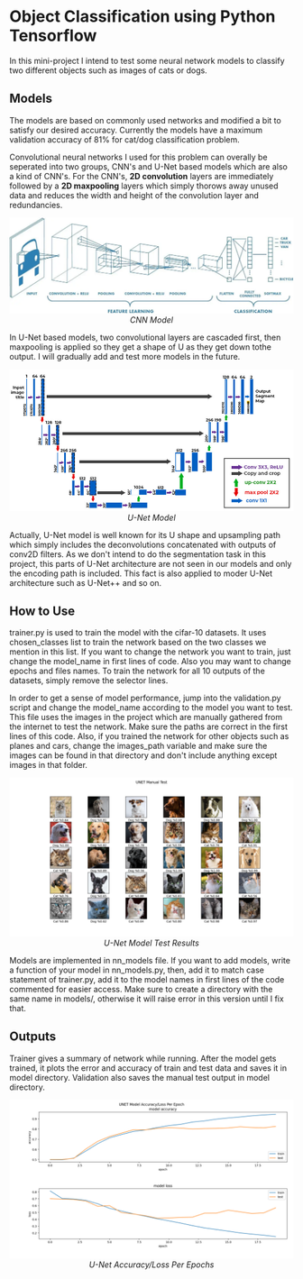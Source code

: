 # Object Classification using Python Tensorflow
In this mini-project I intend to test some neural network models to classify two different objects such as images of cats or dogs.

## Models
The models are based on commonly used networks and modified a bit to satisfy our desired accuracy. Currently the models have a maximum validation accuracy of 81% for cat/dog classification problem.

Convolutional neural networks I used for this problem can overally be seperated into two groups, CNN's and U-Net based models which are also a kind of CNN's. For the CNN's, **2D convolution** layers are immediately followed by a **2D maxpooling** layers which simply thorows away unused data and reduces the width and height of the convolution layer and redundancies.

<p align="center">
  <img src="Doc/cnn.jpg" alt="CNN" />
  <em>CNN Model</em>
</p>

In U-Net based models, two convolutional layers are cascaded first, then maxpooling is applied so they get a shape of U as they get down tothe output. I will gradually add and test more models in the future.

<p align="center">
  <img src="Doc/unet_1.jpg" alt="U-Net" />
  <em>U-Net Model</em>
</p>

Actually, U-Net model is well known for its U shape and upsampling path which simply includes the deconvolutions concatenated with outputs of conv2D filters. As we don't intend to do the segmentation task in this project, this parts of U-Net architecture are not seen in our models and only the encoding path is included. This fact is also applied to moder U-Net architecture such as U-Net++ and so on. 

## How to Use
trainer.py is used to train the model with the cifar-10 datasets. It uses chosen_classes list to train the network based on the two classes we mention in this list. If you want to change the network you want to train, just change the model_name in first lines of code. Also you may want to change epochs and files names. To train the network for all 10 outputs of the datasets, simply remove the selector lines.

In order to get a sense of model performance, jump into the validation.py script and change the model_name according to the model you want to test. This file uses the images in the project which are manually gathered from the internet to test the network. Make sure the paths are correct in the first lines of this code. Also, if you trained the network for other objects such as planes and cars, change the images_path variable and make sure the images can be found in that directory and don't include anything except images in that folder. 

<p align="center">
  <img src="models/unet/unet_CatDog_Manual_Test.png" alt="resulting test in validation.py with u-net model" />
  <em>U-Net Model Test Results</em>
</p>

Models are implemented in nn_models file. If you want to add models, write a function of your model in nn_models.py, then, add it to match case statement of trainer.py, add it to the model names in first lines of the code commented for easier access.
Make sure to create a directory with the same name in models/, otherwise it will raise error in this version until I fix that.
## Outputs
Trainer gives a summary of network while running. After the model gets trained, it plots the error and accuracy of train and test data and saves it in model directory. Validation also saves the manual test output in model directory.

<p align="center">
  <img src="models/unet/unet_AccuracyLoss_plot.png" alt="cnn" />
  <em>U-Net Accuracy/Loss Per Epochs</em>
</p>
